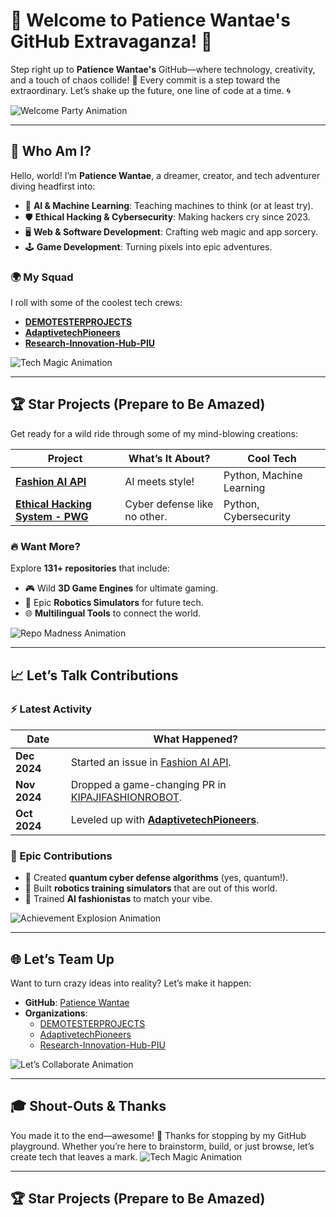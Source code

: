 # 🎉 Welcome to Patience Wantae's GitHub Extravaganza! 🎢

Step right up to **Patience Wantae's** GitHub—where technology, creativity, and a touch of chaos collide! 🌈 Every commit is a step toward the extraordinary. Let’s shake up the future, one line of code at a time. 🌀

![Welcome Party Animation](https://media.giphy.com/media/3o7aD2d7hy9ktXNDP2/giphy.gif)

---

## 🤩 Who Am I?

Hello, world! I’m **Patience Wantae**, a dreamer, creator, and tech adventurer diving headfirst into:

- 🤖 **AI & Machine Learning**: Teaching machines to think (or at least try).  
- 🛡️ **Ethical Hacking & Cybersecurity**: Making hackers cry since 2023.  
- 🖥️ **Web & Software Development**: Crafting web magic and app sorcery.  
- 🕹️ **Game Development**: Turning pixels into epic adventures.

### 🌍 My Squad
I roll with some of the coolest tech crews:

- **[DEMOTESTERPROJECTS](https://github.com/DEMOTESTERPROJECTS)**  
- **[AdaptivetechPioneers](https://github.com/AdaptivetechPioneers)**  
- **[Research-Innovation-Hub-PIU](https://github.com/Research-Innovation-Hub-PIU)**

![Tech Magic Animation](https://media.giphy.com/media/xUA7bdpLxQhsSQdyog/giphy.gif)

---

## 🏆 Star Projects (Prepare to Be Amazed)

Get ready for a wild ride through some of my mind-blowing creations:

| **Project** | **What’s It About?** | **Cool Tech** |
|-------------|---------------------|----------------|
| [**Fashion AI API**](https://github.com/Patiencewantae123/fashion_ai_api) | AI meets style! | Python, Machine Learning |
| [**Ethical Hacking System - PWG**](https://github.com/Patiencewantae123/Ethicalhackingsystem-PWG) | Cyber defense like no other. | Python, Cybersecurity |

### 🔥 Want More?
Explore **131+ repositories** that include:

- 🎮 Wild **3D Game Engines** for ultimate gaming.
- 🤖 Epic **Robotics Simulators** for future tech.
- 🌐 **Multilingual Tools** to connect the world.

![Repo Madness Animation](https://media.giphy.com/media/l4FGuhL4U2WyjdkaY/giphy.gif)

---

## 📈 Let’s Talk Contributions

### ⚡️ Latest Activity

| **Date** | **What Happened?** |
|----------|-------------------|
| **Dec 2024** | Started an issue in [Fashion AI API](https://github.com/Patiencewantae123/fashion_ai_api). |
| **Nov 2024** | Dropped a game-changing PR in [KIPAJIFASHIONROBOT](https://github.com/Research-Innovation-Hub-PIU/KIPAJIFASHIONROBOT). |
| **Oct 2024** | Leveled up with **[AdaptivetechPioneers](https://github.com/AdaptivetechPioneers)**. |

### 🚀 Epic Contributions

- 🔐 Created **quantum cyber defense algorithms** (yes, quantum!).
- 🤝 Built **robotics training simulators** that are out of this world.
- 💃 Trained **AI fashionistas** to match your vibe.

![Achievement Explosion Animation](https://media.giphy.com/media/3o6ZsYm5Yu3Lf79cXC/giphy.gif)

---

## 🌐 Let’s Team Up

Want to turn crazy ideas into reality? Let’s make it happen:

- **GitHub**: [Patience Wantae](https://github.com/Patiencewantae123)  
- **Organizations**:  
  - [DEMOTESTERPROJECTS](https://github.com/DEMOTESTERPROJECTS)  
  - [AdaptivetechPioneers](https://github.com/AdaptivetechPioneers)  
  - [Research-Innovation-Hub-PIU](https://github.com/Research-Innovation-Hub-PIU)

![Let’s Collaborate Animation](https://media.giphy.com/media/xT0xezQGU5xCDJuCPe/giphy.gif)

---

## 🎓 Shout-Outs & Thanks

You made it to the end—awesome! 🎉 Thanks for stopping by my GitHub playground. Whether you’re here to brainstorm, build, or just browse, let’s create tech that leaves a mark. 
![Tech Magic Animation](https://media.giphy.com/media/xUA7bdpLxQhsSQdyog/giphy.gif)

---

## 🏆 Star Projects (Prepare to Be Amazed)

